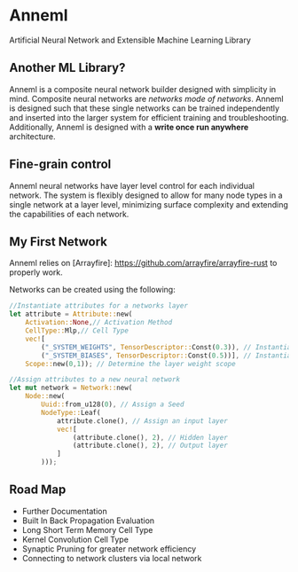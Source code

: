 # Anneml

Artificial Neural Network and Extensible Machine Learning Library

## Another ML Library?

Anneml is a composite neural network builder designed with simplicity in mind. Composite neural networks are *networks mode of networks*. Anneml is designed such that these single networks can be trained independently and inserted into the larger system for efficient training and troubleshooting. Additionally, Anneml is designed with a **write once run anywhere** architecture.

## Fine-grain control

Anneml neural networks have layer level control for each individual network. The system is flexibly designed to allow for many node types in a single network at a layer level, minimizing surface complexity and extending the capabilities of each network.

## My First Network
Anneml relies on [Arrayfire]: https://github.com/arrayfire/arrayfire-rust  to properly work.

Networks can be created using the following: 

```rust
//Instantiate attributes for a networks layer
let attribute = Attribute::new(
    Activation::None,// Activation Method
    CellType::Mlp,// Cell Type
    vec![
    	("_SYSTEM_WEIGHTS", TensorDescriptor::Const(0.3)), // Instantiate Weight Values
    	("_SYSTEM_BIASES", TensorDescriptor::Const(0.5))], // Instantiate Bias Values
    Scope::new(0,1)); // Determine the layer weight scope

//Assign attributes to a new neural network
let mut network = Network::new(
    Node::new(
        Uuid::from_u128(0), // Assign a Seed
        NodeType::Leaf(
            attribute.clone(), // Assign an input layer
            vec![
                (attribute.clone(), 2), // Hidden layer
                (attribute.clone(), 2), // Output layer
            ]
        )));
```



## Road Map

- Further Documentation
- Built In Back Propagation Evaluation
- Long Short Term Memory Cell Type
- Kernel Convolution Cell Type
- Synaptic Pruning for greater network efficiency
- Connecting to network clusters via local network

